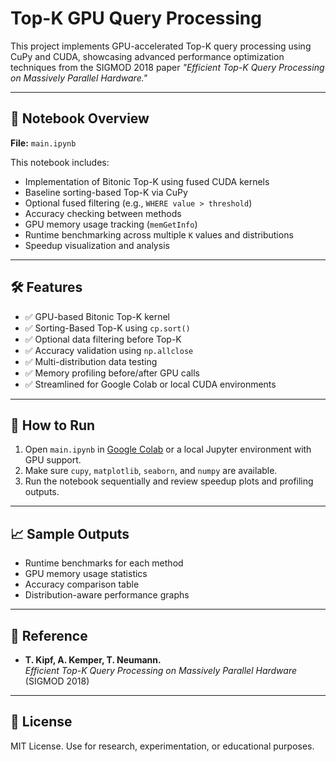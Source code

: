 # Top-K GPU Query Processing

This project implements GPU-accelerated Top-K query processing using CuPy and CUDA, showcasing advanced performance optimization techniques from the SIGMOD 2018 paper *"Efficient Top-K Query Processing on Massively Parallel Hardware."*

---

## 📘 Notebook Overview

**File:** `main.ipynb`

This notebook includes:
- Implementation of Bitonic Top-K using fused CUDA kernels
- Baseline sorting-based Top-K via CuPy
- Optional fused filtering (e.g., `WHERE value > threshold`)
- Accuracy checking between methods
- GPU memory usage tracking (`memGetInfo`)
- Runtime benchmarking across multiple `K` values and distributions
- Speedup visualization and analysis

---

## 🛠️ Features

- ✅ GPU-based Bitonic Top-K kernel
- ✅ Sorting-Based Top-K using `cp.sort()`
- ✅ Optional data filtering before Top-K
- ✅ Accuracy validation using `np.allclose`
- ✅ Multi-distribution data testing
- ✅ Memory profiling before/after GPU calls
- ✅ Streamlined for Google Colab or local CUDA environments

---

## 🚀 How to Run

1. Open `main.ipynb` in [Google Colab](https://colab.research.google.com) or a local Jupyter environment with GPU support.
2. Make sure `cupy`, `matplotlib`, `seaborn`, and `numpy` are available.
3. Run the notebook sequentially and review speedup plots and profiling outputs.

---

## 📈 Sample Outputs

- Runtime benchmarks for each method
- GPU memory usage statistics
- Accuracy comparison table
- Distribution-aware performance graphs

---

## 🧠 Reference

- **T. Kipf, A. Kemper, T. Neumann.**  
  *Efficient Top-K Query Processing on Massively Parallel Hardware* (SIGMOD 2018)  

---

## 📄 License

MIT License. Use for research, experimentation, or educational purposes.
